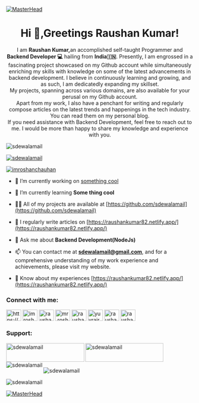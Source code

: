 [![MasterHead](https://globaleducation.s3.ap-south-1.amazonaws.com/globaledu/gif/front-end-development.gif)](https://raushankumar82.netlify.app/)
<h1 align="center"> Hi 👋,Greetings Raushan Kumar!</h1>
<p align="center"> I am <b> Raushan Kumar,</b>an accomplished self-taught Programmer and <b>Backend Developer 💻</b> hailing from <b>India🇮🇳</b>. Presently, I am engrossed in a fascinating project showcased on my Github account while simultaneously enriching my skills with knowledge on some of the latest advancements in backend development. I believe in continuously learning and growing, and as such, I am dedicatedly expanding my skillset.<br> My projects, spanning across various domains, are also available for your perusal on my Github account. <br> Apart from my work, I also have a penchant for writing and regularly compose articles on the latest trends and happenings in the tech industry. You can read them on my personal blog. <br> If you need assistance with Backend Development, feel free to reach out to me. I would be more than happy to share my knowledge and experience with you.</p>

<p align="left"> <img src="https://komarev.com/ghpvc/?username=sdewalamail&label=Profile%20views&color=0e75b6&style=flat" alt="sdewalamail" /> </p>

<p align="left"> <a href="https://github.com/ryo-ma/github-profile-trophy"><img src="https://github-profile-trophy.vercel.app/?username=sdewalamail" alt="sdewalamail" /></a> </p>

<p align="left"> <a href="https://twitter.com/imroshanchauhan" target="blank"><img src="https://img.shields.io/twitter/follow/imroshanchauhan?logo=twitter&style=for-the-badge" alt="imroshanchauhan" /></a> </p>

- 🔭 I’m currently working on [something cool](https://github.com/sdewalamail)

- 🌱 I’m currently learning **Some thing cool**

- 👨‍💻 All of my projects are available at [https://github.com/sdewalamail](https://github.com/sdewalamail)

- 📝 I regularly write articles on [https://raushankumar82.netlify.app/](https://raushankumar82.netlify.app/)

- 💬 Ask me about **Backend Development(NodeJs)**

- 📫 You can contact me at **sdewalamail@gmail.com**, and for a comprehensive understanding of my work experience and achievements, please visit my website.

- 📄 Know about my experiences [https://raushankumar82.netlify.app/](https://raushankumar82.netlify.app/)

<h3 align="left">Connect with me:</h3>
<p align="left">
<a href="https://codepen.io/https://codepen.io/raushanchauhan8292" target="blank"><img align="center" src="https://raw.githubusercontent.com/rahuldkjain/github-profile-readme-generator/master/src/images/icons/Social/codepen.svg" alt="https://codepen.io/raushanchauhan8292" height="30" width="40" /></a>
<a href="https://twitter.com/imroshanchauhan" target="blank"><img align="center" src="https://raw.githubusercontent.com/rahuldkjain/github-profile-readme-generator/master/src/images/icons/Social/twitter.svg" alt="imroshanchauhan" height="30" width="40" /></a>
<a href="https://linkedin.com/in/raushanchauhan" target="blank"><img align="center" src="https://raw.githubusercontent.com/rahuldkjain/github-profile-readme-generator/master/src/images/icons/Social/linked-in-alt.svg" alt="raushanchauhan" height="30" width="40" /></a>
<a href="https://instagram.com/mr.roshanchauhan" target="blank"><img align="center" src="https://raw.githubusercontent.com/rahuldkjain/github-profile-readme-generator/master/src/images/icons/Social/instagram.svg" alt="mr.roshanchauhan" height="30" width="40" /></a>
<a href="https://www.codechef.com/users/raushankumar82" target="blank"><img align="center" src="https://cdn.jsdelivr.net/npm/simple-icons@3.1.0/icons/codechef.svg" alt="raushankumar82" height="30" width="40" /></a>
<a href="https://www.hackerrank.com/yuvrajroshanraj9" target="blank"><img align="center" src="https://raw.githubusercontent.com/rahuldkjain/github-profile-readme-generator/master/src/images/icons/Social/hackerrank.svg" alt="yuvrajroshanraj9" height="30" width="40" /></a>
<a href="https://www.leetcode.com/raushankumar82" target="blank"><img align="center" src="https://raw.githubusercontent.com/rahuldkjain/github-profile-readme-generator/master/src/images/icons/Social/leet-code.svg" alt="raushankumar82" height="30" width="40" /></a>
<a href="https://auth.geeksforgeeks.org/user/raushanchauhan8292" target="blank"><img align="center" src="https://raw.githubusercontent.com/rahuldkjain/github-profile-readme-generator/master/src/images/icons/Social/geeks-for-geeks.svg" alt="raushanchauhan8292" height="30" width="40" /></a>
</p>



<h3 align="left">Support:</h3>
<p><a href="https://www.buymeacoffee.com/sdewalamail"> <img align="left" src="https://cdn.buymeacoffee.com/buttons/v2/default-yellow.png" height="50" width="210" alt="sdewalamail" /></a><a href="https://ko-fi.com/sdewalamail"> <img align="left" src="https://cdn.ko-fi.com/cdn/kofi3.png?v=3" height="50" width="210" alt="sdewalamail" /></a></p><br><br>

<p><img align="left" src="https://github-readme-stats.vercel.app/api/top-langs?username=sdewalamail&show_icons=true&locale=en&layout=compact" alt="sdewalamail" /></p>

<p>&nbsp;<img align="center" src="https://github-readme-stats.vercel.app/api?username=sdewalamail&show_icons=true&locale=en" alt="sdewalamail" /></p>

<p><img align="center" src="https://github-readme-streak-stats.herokuapp.com/?user=sdewalamail&" alt="sdewalamail" /></p>

[![MasterHead](https://c.tenor.com/8KxPEexl-FUAAAAd/pankaj-pankaj-tripathi.gif)](https://raushankumar82.netlify.app/)
